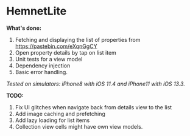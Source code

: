 # HemnetLite

**What's done:**
1. Fetching and displaying the list of properties from https://pastebin.com/eXqnGgCY
2. Open property details by tap on list item
3. Unit tests for a view model
4. Dependency injection
5. Basic error handling.

*Tested on simulators: iPhone8 with iOS 11.4 and iPhone11 with iOS 13.3.*

**TODO:**
1. Fix UI glitches when navigate back from details view to the list
2. Add image caching and prefetching
3. Add lazy loading for list items
4. Collection view cells might have own view models.
